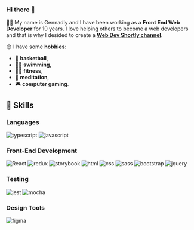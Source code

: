 ### Hi there 👋

👨‍💻 My name is Gennadiy and  I have been working as a **Front End Web Developer** for 10 years. I love helping others to become a web developers and that is why I desided to create a [**Web Dev Shortly channel**](https://www.instagram.com/web_dev_shortly/). 

😊 I have some **hobbies**: 

- 🏀 **basketball**,
- 🏊‍♂️ **swimming**,
- 🏋️‍♂️ **fitness**,
- 🧘 **meditation**,
- 🎮 **computer gaming**.

## 🚀 Skills

### Languages

![typescript](https://img.shields.io/badge/TypeScript-3178C6?style=for-the-badge&logo=typescript&logoColor=white)
![javascript](https://img.shields.io/badge/JavaScript-323330?style=for-the-badge&logo=javascript&logoColor=F7DF1E)

### Front-End Development

![React](https://img.shields.io/badge/react-%2320232a.svg?style=for-the-badge&logo=react&logoColor=%2361DAFB)
![redux](https://img.shields.io/badge/Redux-593D88?style=for-the-badge&logo=redux&logoColor=white)
![storybook](https://img.shields.io/badge/storybook-FF4785?style=for-the-badge&logo=storybook&logoColor=white)
![html](https://img.shields.io/badge/HTML5-E34F26?style=for-the-badge&logo=html5&logoColor=white)
![css](https://img.shields.io/badge/CSS3-1572B6?style=for-the-badge&logo=css3&logoColor=white)
![sass](https://img.shields.io/badge/SASS-CC6699?style=for-the-badge&logo=sass&logoColor=white)
![bootstrap](https://img.shields.io/badge/Bootstrap-563D7C?style=for-the-badge&logo=bootstrap&logoColor=white)
![jquery](https://img.shields.io/badge/jQuery-0769AD?style=for-the-badge&logo=jquery&logoColor=white)

### Testing

![jest](https://img.shields.io/badge/Jest-C21325?style=for-the-badge&logo=jest&logoColor=white)
![mocha](https://img.shields.io/badge/Mocha-8D6748?style=for-the-badge&logo=mocha&logoColor=white)


### Design Tools
![figma](https://img.shields.io/badge/figma-000000?style=for-the-badge&logo=figma&logoColor=white)

  




